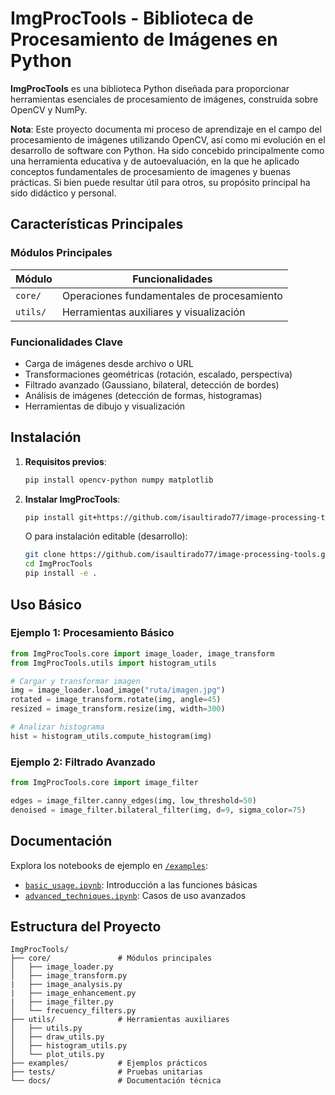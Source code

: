 # **ImgProcTools** - Biblioteca de Procesamiento de Imágenes en Python

**ImgProcTools** es una biblioteca Python diseñada para proporcionar herramientas esenciales de procesamiento de imágenes, construida sobre OpenCV y NumPy. 

**Nota**: Este proyecto documenta mi proceso de aprendizaje en el campo del procesamiento de imágenes utilizando OpenCV, así como mi evolución en el desarrollo de software con Python. Ha sido concebido principalmente como una herramienta educativa y de autoevaluación, en la que he aplicado conceptos fundamentales de procesamiento de imagenes y buenas prácticas. Si bien puede resultar útil para otros, su propósito principal ha sido didáctico y personal.

## Características Principales

### **Módulos Principales**
| Módulo | Funcionalidades |
|--------|----------------|
| `core/` | Operaciones fundamentales de procesamiento |
| `utils/` | Herramientas auxiliares y visualización |

### **Funcionalidades Clave**
- Carga de imágenes desde archivo o URL
- Transformaciones geométricas (rotación, escalado, perspectiva)
- Filtrado avanzado (Gaussiano, bilateral, detección de bordes)
- Análisis de imágenes (detección de formas, histogramas)
- Herramientas de dibujo y visualización

## Instalación

1. **Requisitos previos**:
   ```bash
   pip install opencv-python numpy matplotlib
   ```
   
2. **Instalar ImgProcTools**:
   ```bash
   pip install git+https://github.com/isaultirado77/image-processing-tools.git
   ```
   O para instalación editable (desarrollo):
   ```bash
   git clone https://github.com/isaultirado77/image-processing-tools.git
   cd ImgProcTools
   pip install -e .
   ```

## Uso Básico

### Ejemplo 1: Procesamiento Básico
```python
from ImgProcTools.core import image_loader, image_transform
from ImgProcTools.utils import histogram_utils

# Cargar y transformar imagen
img = image_loader.load_image("ruta/imagen.jpg")
rotated = image_transform.rotate(img, angle=45)
resized = image_transform.resize(img, width=300)

# Analizar histograma
hist = histogram_utils.compute_histogram(img)
```

### Ejemplo 2: Filtrado Avanzado
```python
from ImgProcTools.core import image_filter

edges = image_filter.canny_edges(img, low_threshold=50)
denoised = image_filter.bilateral_filter(img, d=9, sigma_color=75)
```

## Documentación

Explora los notebooks de ejemplo en [`/examples`](examples/):
- [`basic_usage.ipynb`](examples/basic_usage.ipynb): Introducción a las funciones básicas
- [`advanced_techniques.ipynb`](examples/advanced_techniques.ipynb): Casos de uso avanzados

## Estructura del Proyecto
```
ImgProcTools/
├── core/               # Módulos principales
│   ├── image_loader.py
│   ├── image_transform.py
|   ├── image_analysis.py
|   ├── image_enhancement.py
|   ├── image_filter.py
│   └── frecuency_filters.py
├── utils/              # Herramientas auxiliares
│   ├── utils.py
│   ├── draw_utils.py
│   ├── histogram_utils.py
│   └── plot_utils.py
├── examples/           # Ejemplos prácticos
├── tests/              # Pruebas unitarias
└── docs/               # Documentación técnica
```
